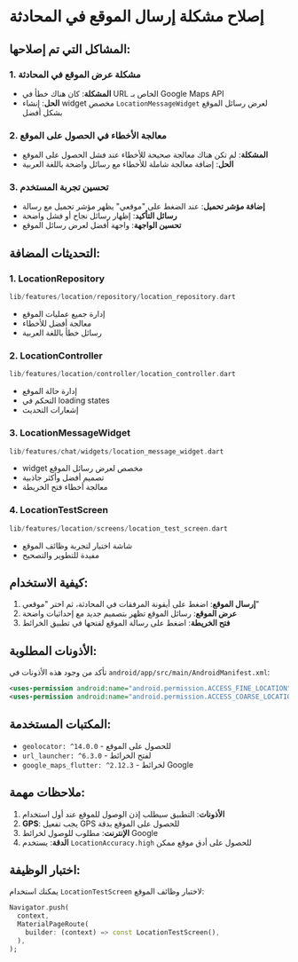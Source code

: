 # إصلاح مشكلة إرسال الموقع في المحادثة

## المشاكل التي تم إصلاحها:

### 1. مشكلة عرض الموقع في المحادثة
- **المشكلة**: كان هناك خطأ في URL الخاص بـ Google Maps API
- **الحل**: إنشاء widget مخصص `LocationMessageWidget` لعرض رسائل الموقع بشكل أفضل

### 2. معالجة الأخطاء في الحصول على الموقع
- **المشكلة**: لم تكن هناك معالجة صحيحة للأخطاء عند فشل الحصول على الموقع
- **الحل**: إضافة معالجة شاملة للأخطاء مع رسائل واضحة باللغة العربية

### 3. تحسين تجربة المستخدم
- **إضافة مؤشر تحميل**: عند الضغط على "موقعي" يظهر مؤشر تحميل مع رسالة
- **رسائل التأكيد**: إظهار رسائل نجاح أو فشل واضحة
- **تحسين الواجهة**: واجهة أفضل لعرض رسائل الموقع

## التحديثات المضافة:

### 1. LocationRepository
```dart
lib/features/location/repository/location_repository.dart
```
- إدارة جميع عمليات الموقع
- معالجة أفضل للأخطاء
- رسائل خطأ باللغة العربية

### 2. LocationController
```dart
lib/features/location/controller/location_controller.dart
```
- إدارة حالة الموقع
- التحكم في loading states
- إشعارات التحديث

### 3. LocationMessageWidget
```dart
lib/features/chat/widgets/location_message_widget.dart
```
- widget مخصص لعرض رسائل الموقع
- تصميم أفضل وأكثر جاذبية
- معالجة أخطاء فتح الخريطة

### 4. LocationTestScreen
```dart
lib/features/location/screens/location_test_screen.dart
```
- شاشة اختبار لتجربة وظائف الموقع
- مفيدة للتطوير والتصحيح

## كيفية الاستخدام:

1. **إرسال الموقع**: اضغط على أيقونة المرفقات في المحادثة، ثم اختر "موقعي"
2. **عرض الموقع**: رسائل الموقع تظهر بتصميم جديد مع إحداثيات واضحة
3. **فتح الخريطة**: اضغط على رسالة الموقع لفتحها في تطبيق الخرائط

## الأذونات المطلوبة:

تأكد من وجود هذه الأذونات في `android/app/src/main/AndroidManifest.xml`:

```xml
<uses-permission android:name="android.permission.ACCESS_FINE_LOCATION" />
<uses-permission android:name="android.permission.ACCESS_COARSE_LOCATION" />
```

## المكتبات المستخدمة:

- `geolocator: ^14.0.0` - للحصول على الموقع
- `url_launcher: ^6.3.0` - لفتح الخرائط
- `google_maps_flutter: ^2.12.3` - لخرائط Google

## ملاحظات مهمة:

1. **الأذونات**: التطبيق سيطلب إذن الوصول للموقع عند أول استخدام
2. **GPS**: يجب تفعيل GPS للحصول على الموقع بدقة
3. **الإنترنت**: مطلوب للوصول لخرائط Google
4. **الدقة**: يستخدم `LocationAccuracy.high` للحصول على أدق موقع ممكن

## اختبار الوظيفة:

يمكنك استخدام `LocationTestScreen` لاختبار وظائف الموقع:

```dart
Navigator.push(
  context,
  MaterialPageRoute(
    builder: (context) => const LocationTestScreen(),
  ),
);
```
